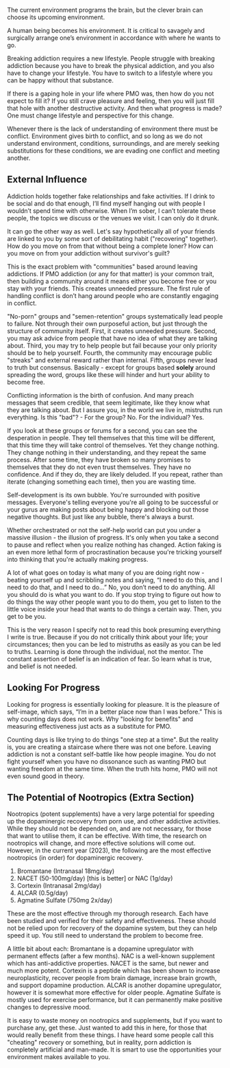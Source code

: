 The current environment programs the brain, but the clever brain can choose its upcoming environment.

A human being becomes his environment. It is critical to savagely and surgically arrange one’s environment in accordance with where he wants to go.

Breaking addiction requires a new lifestyle. People struggle with breaking addiction because you have to break the physical addiction, and you also have to change your lifestyle. You have to switch to a lifestyle where you can be happy without that substance.

If there is a gaping hole in your life where PMO was, then how do you not expect to fill it? If you still crave pleasure and feeling, then you will just fill that hole with another destructive activity. And then what progress is made? One must change lifestyle and perspective for this change.

Whenever there is the lack of understanding of environment there must be conflict. Environment gives birth to conflict, and so long as we do not understand environment, conditions, surroundings, and are merely seeking substitutions for these conditions, we are evading one conflict and meeting another.

## External Influence

Addiction holds together fake relationships and fake activities. If I drink to be social and do that enough, I’ll find myself hanging out with people I wouldn’t spend time with otherwise. When I’m sober, I can’t tolerate these people, the topics we discuss or the venues we visit. I can only do it drunk.

It can go the other way as well. Let's say hypothetically all of your friends are linked to you by some sort of debilitating habit ("recovering" together). How do you move on from that without being a complete loner? How can you move on from your addiction without survivor's guilt?

This is the exact problem with "communities" based around leaving addictions. If PMO addiction (or any for that matter) is your common trait, then building a community around it means either you become free or you stay with your friends. This creates unneeded pressure. The first rule of handling conflict is don’t hang around people who are constantly engaging in conflict.

"No-porn" groups and "semen-retention" groups systematically lead people to failure. Not through their own purposeful action, but just through the structure of community itself. First, it creates unneeded pressure. Second, you may ask advice from people that have no idea of what they are talking about. Third, you may try to help people but fail because your only priority should be to help yourself. Fourth, the community may encourage public "streaks" and external reward rather than internal. Fifth, groups never lead to truth but consensus. Basically - except for groups based **solely** around spreading the word, groups like these will hinder and hurt your ability to become free.

Conflicting information is the birth of confusion. And many preach messages that seem credible, that seem legitimate, like they know what they are talking about. But I assure you, in the world we live in, mistruths run everything. Is this "bad"? - For the group? No. For the individual? Yes.

If you look at these groups or forums for a second, you can see the desperation in people. They tell themselves that this time will be different, that this time they will take control of themselves. Yet they change nothing. They change nothing in their understanding, and they repeat the same process. After some time, they have broken so many promises to themselves that they do not even trust themselves. They have no confidence. And if they do, they are likely deluded. If you repeat, rather than iterate (changing something each time), then you are wasting time.

Self-development is its own bubble. You're surrounded with positive messages. Everyone's telling everyone you're all going to be successful or your gurus are making posts about being happy and blocking out those negative thoughts. But just like any bubble, there's always a burst.

Whether orchestrated or not the self-help world can put you under a massive illusion - the illusion of progress. It's only when you take a second to pause and reflect when you realize nothing has changed. Action faking is an even more lethal form of procrastination because you're tricking yourself into thinking that you're actually making progress.

A lot of what goes on today is what many of you are doing right now - beating yourself up and scribbling notes and saying, “I need to do this, and I need to do that, and I need to do…” No, you don’t need to do anything. All you should do is what you want to do. If you stop trying to figure out how to do things the way other people want you to do them, you get to listen to the little voice inside your head that wants to do things a certain way. Then, you get to be you.

This is the very reason I specify not to read this book presuming everything I write is true. Because if you do not critically think about your life; your circumstances; then you can be led to mistruths as easily as you can be led to truths. Learning is done through the individual, not the mentor. The constant assertion of belief is an indication of fear. So learn what is true, and belief is not needed.

## Looking For Progress

Looking for progress is essentially looking for pleasure. It is the pleasure of self-image, which says, “I’m in a better place now than I was before.” This is why counting days does not work. Why "looking for benefits" and measuring effectiveness just acts as a substitute for PMO.

Counting days is like trying to do things "one step at a time". But the reality is, you are creating a staircase where there was not one before. Leaving addiction is not a constant self-battle like how people imagine. You do not fight yourself when you have no dissonance such as wanting PMO but wanting freedom at the same time. When the truth hits home, PMO will not even sound good in theory.

## The Potential of Nootropics (Extra Section)

Nootropics (potent supplements) have a very large potential for speeding up the dopaminergic recovery from porn use, and other addictive activities. While they should not be depended on, and are not necessary, for those that want to utilise them, it can be effective. With time, the research on nootropics will change, and more effective solutions will come out. However, in the current year (2023), the following are the most effective nootropics (in order) for dopaminergic recovery.

1. Bromantane (Intranasal 18mg/day)
2. NACET (50-100mg/day) [this is better] or NAC (1g/day)
3. Cortexin (Intranasal 2mg/day)
4. ALCAR (0.5g/day)
5. Agmatine Sulfate (750mg 2x/day)

These are the most effective through my thorough research. Each have been studied and verified for their safety and effectiveness. These should not be relied upon for recovery of the dopamine system, but they can help speed it up. You still need to understand the problem to become free.

A little bit about each: Bromantane is a dopamine upregulator with permanent effects (after a few months). NAC is a well-known supplement which has anti-addictive properties. NACET is the same, but newer and much more potent. Cortexin is a peptide which has been shown to increase neuroplasticity, recover people from brain damage, increase brain growth, and support dopamine production. ALCAR is another dopamine upregulator, however it is somewhat more effective for older people. Agmatine Sulfate is mostly used for exercise performance, but it can permanently make positive changes to depressive mood.

It is easy to waste money on nootropics and supplements, but if you want to purchase any, get these. Just wanted to add this in here, for those that would really benefit from these things. I have heard some people call this "cheating" recovery or something, but in reality, porn addiction is completely artificial and man-made. It is smart to use the opportunities your environment makes available to you.